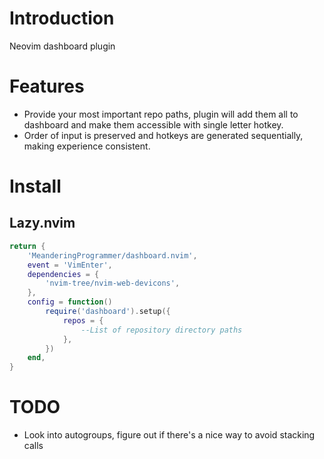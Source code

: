 # Introduction

Neovim dashboard plugin

# Features

* Provide your most important repo paths, plugin will add them all to dashboard and make them accessible
  with single letter hotkey.
* Order of input is preserved and hotkeys are generated sequentially, making experience consistent.

# Install

## Lazy.nvim

```lua
return {
    'MeanderingProgrammer/dashboard.nvim',
    event = 'VimEnter',
    dependencies = {
        'nvim-tree/nvim-web-devicons',
    },
    config = function()
        require('dashboard').setup({
            repos = {
                --List of repository directory paths
            },
        })
    end,
}
```

# TODO

* Look into autogroups, figure out if there's a nice way to avoid stacking calls
